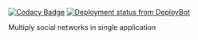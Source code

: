 [![Codacy Badge](https://api.codacy.com/project/badge/grade/e9542e419e034fa3b0284955db54b3f0)](https://www.codacy.com/app/enelar/synchrotalk)
[![Deployment status from DeployBot](https://exsul.deploybot.com/badge/23779029993675/73091.svg)](http://deploybot.com)

Multiply social networks in single application
